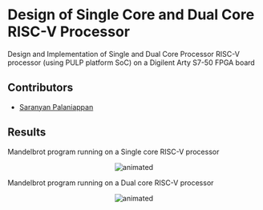 # Design of Single Core and Dual Core RISC-V Processor

Design and Implementation of Single and Dual Core Processor RISC-V processor (using PULP platform SoC) on a Digilent Arty S7-50 FPGA board

## Contributors

<!-- prettier-ignore-start -->

- [Saranyan Palaniappan](https://github.com/elec-tra)


## Results
Mandelbrot program running on a Single core RISC-V processor
<p align="center">
  <img src="https://github.com/elec-tra/RISC_V_Processor/blob/main/Results/Single%20Core.gif" alt="animated" />
</p>

Mandelbrot program running on a Dual core RISC-V processor
<p align="center">
  <img src="https://github.com/elec-tra/RISC_V_Processor/blob/main/Results/Dual%20Core.gif" alt="animated" />
</p>
